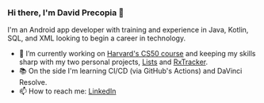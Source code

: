 ### Hi there, I'm David Precopia 👋  

I'm an Android app developer with training and experience in Java, Kotlin, SQL, and XML looking to begin a career in technology.

- 🔭 I’m currently working on [Harvard's CS50 course](https://online-learning.harvard.edu/course/cs50-introduction-computer-science) and keeping my skills sharp with my two personal projects, [Lists](https://github.com/DavidPrecopia/Lists) and [RxTracker](https://github.com/DavidPrecopia/RxTracker).
- 📚 On the side I'm learning CI/CD (via GitHub's Actions) and DaVinci Resolve.
- 📫 How to reach me: [LinkedIn](https://www.linkedin.com/in/david-m-precopia/)

<!--
- 👯 I’m looking to collaborate on ...
- 🤔 I’m looking for help with ...
- 💬 Ask me about ...
- 📫 How to reach me: ...
- 😄 Pronouns: ...
- ⚡ Fun fact: ...
-->
